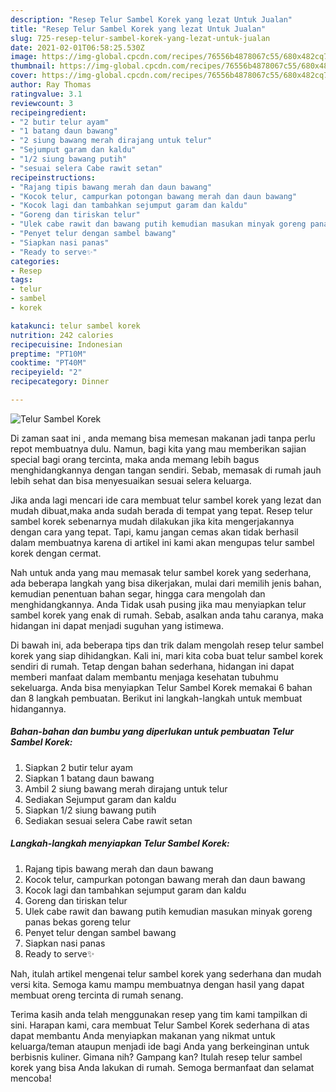 ```yaml
---
description: "Resep Telur Sambel Korek yang lezat Untuk Jualan"
title: "Resep Telur Sambel Korek yang lezat Untuk Jualan"
slug: 725-resep-telur-sambel-korek-yang-lezat-untuk-jualan
date: 2021-02-01T06:58:25.530Z
image: https://img-global.cpcdn.com/recipes/76556b4878067c55/680x482cq70/telur-sambel-korek-foto-resep-utama.jpg
thumbnail: https://img-global.cpcdn.com/recipes/76556b4878067c55/680x482cq70/telur-sambel-korek-foto-resep-utama.jpg
cover: https://img-global.cpcdn.com/recipes/76556b4878067c55/680x482cq70/telur-sambel-korek-foto-resep-utama.jpg
author: Ray Thomas
ratingvalue: 3.1
reviewcount: 3
recipeingredient:
- "2 butir telur ayam"
- "1 batang daun bawang"
- "2 siung bawang merah dirajang untuk telur"
- "Sejumput garam dan kaldu"
- "1/2 siung bawang putih"
- "sesuai selera Cabe rawit setan"
recipeinstructions:
- "Rajang tipis bawang merah dan daun bawang"
- "Kocok telur, campurkan potongan bawang merah dan daun bawang"
- "Kocok lagi dan tambahkan sejumput garam dan kaldu"
- "Goreng dan tiriskan telur"
- "Ulek cabe rawit dan bawang putih kemudian masukan minyak goreng panas bekas goreng telur"
- "Penyet telur dengan sambel bawang"
- "Siapkan nasi panas"
- "Ready to serve✨"
categories:
- Resep
tags:
- telur
- sambel
- korek

katakunci: telur sambel korek 
nutrition: 242 calories
recipecuisine: Indonesian
preptime: "PT10M"
cooktime: "PT40M"
recipeyield: "2"
recipecategory: Dinner

---
```



![Telur Sambel Korek](https://img-global.cpcdn.com/recipes/76556b4878067c55/680x482cq70/telur-sambel-korek-foto-resep-utama.jpg)

Di zaman  saat ini , anda memang bisa memesan makanan jadi tanpa perlu repot membuatnya dulu. Namun, bagi kita yang mau memberikan sajian special bagi orang tercinta, maka anda memang lebih bagus menghidangkannya dengan tangan sendiri. Sebab, memasak di rumah jauh lebih sehat dan bisa menyesuaikan sesuai selera keluarga.

Jika anda lagi mencari ide cara membuat telur sambel korek yang lezat dan mudah dibuat,maka anda sudah berada di tempat yang tepat. Resep telur sambel korek  sebenarnya mudah dilakukan jika kita mengerjakannya dengan cara yang tepat. Tapi, kamu jangan cemas akan tidak berhasil dalam membuatnya 
karena di artikel ini kami akan mengupas telur sambel korek dengan cermat.  



Nah untuk anda yang mau memasak telur sambel korek yang sederhana, ada beberapa langkah yang bisa dikerjakan, mulai dari memilih jenis bahan, kemudian penentuan bahan segar, hingga cara mengolah dan menghidangkannya. Anda Tidak usah pusing jika mau menyiapkan telur sambel korek yang enak di rumah. Sebab, asalkan anda  tahu caranya, maka hidangan ini dapat menjadi suguhan yang istimewa.

Di bawah ini, ada beberapa tips dan trik dalam mengolah resep telur sambel korek yang siap dihidangkan. Kali ini, mari kita coba buat telur sambel korek sendiri di rumah. Tetap dengan bahan sederhana, hidangan ini dapat memberi manfaat dalam membantu menjaga kesehatan tubuhmu sekeluarga. Anda bisa menyiapkan Telur Sambel Korek memakai 6 bahan dan 8 langkah pembuatan. Berikut ini langkah-langkah untuk membuat hidangannya.

<!--inarticleads1-->

##### Bahan-bahan dan bumbu yang diperlukan untuk pembuatan Telur Sambel Korek:

1. Siapkan 2 butir telur ayam
1. Siapkan 1 batang daun bawang
1. Ambil 2 siung bawang merah dirajang untuk telur
1. Sediakan Sejumput garam dan kaldu
1. Siapkan 1/2 siung bawang putih
1. Sediakan sesuai selera Cabe rawit setan




<!--inarticleads2-->

##### Langkah-langkah menyiapkan Telur Sambel Korek:

1. Rajang tipis bawang merah dan daun bawang
1. Kocok telur, campurkan potongan bawang merah dan daun bawang
1. Kocok lagi dan tambahkan sejumput garam dan kaldu
1. Goreng dan tiriskan telur
1. Ulek cabe rawit dan bawang putih kemudian masukan minyak goreng panas bekas goreng telur
1. Penyet telur dengan sambel bawang
1. Siapkan nasi panas
1. Ready to serve✨




Nah, itulah artikel mengenai  telur sambel korek  yang sederhana dan mudah versi kita. Semoga kamu mampu membuatnya dengan hasil yang dapat membuat oreng tercinta di rumah senang. 

Terima kasih anda telah menggunakan resep yang tim kami tampilkan di sini. Harapan kami, cara membuat  Telur Sambel Korek sederhana di atas dapat membantu Anda menyiapkan makanan yang nikmat untuk keluarga/teman ataupun menjadi ide bagi Anda yang berkeinginan untuk berbisnis kuliner. Gimana nih? Gampang kan? Itulah resep telur sambel korek yang bisa Anda lakukan di rumah. Semoga bermanfaat dan selamat mencoba!

